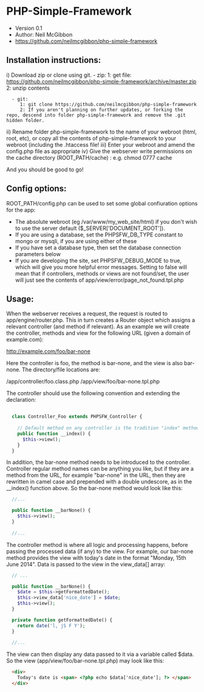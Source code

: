 PHP-Simple-Framework
====================

 - Version 0.1
 - Author: Neil McGibbon
 - https://github.com/neilmcgibbon/php-simple-framework


Installation instructions:
--------------------------

i)   Download zip or clone using git.
      - zip:
         1: get file: https://github.com/neilmcgibbon/php-simple-framework/archive/master.zip
         2: unzip contents

      - git:
         1: git clone https://github.com/neilmcgibbon/php-simple-framework
         2: If you aren't planning on further updates, or forking the repo, descend into folder php-simple-framework and remove the .git hidden folder.

ii)  Rename folder php-simple-framework to the name of your webroot (html, root, etc), or copy all the contents of php-simple-framework to your webroot (including the .htaccess file!
iii) Enter your webroot and amend the config.php file as appropriate
iv)  Give the webserver write permissions on the cache directory (ROOT_PATH/cache) : e.g. chmod 0777 cache

And you should be good to go!


Config options:
---------------

ROOT_PATH/config.php can be used to set some global confiuration options for the app:

 - The absolute webroot (eg /var/www/my_web_site/html) if you don't wish to use the server default ($_SERVER['DOCUMENT_ROOT']).
 - If you are using a database, set the PHPSFW_DB_TYPE constant to mongo or mysqli, if you are using either of these
 - If you have set a database type, then set the database connection parameters below
 - If you are developing the site, set PHPSFW_DEBUG_MODE to true, which will give you more helpful error messages.  Setting to false will mean that
   if controllers, methods or views are not found/set, the user will just see the contents of app/view/error/page_not_found.tpl.php


Usage:
------

When the webserver receives a request, the request is routed to app/engine/router.php.  This in turn creates a Router object which assigns a relevant controller (and method if 
relevant).  As an example we will create the controller, methods and view for the following URL (given a domain of example.com):  

  http://example.com/foo/bar-none

Here the controller is foo, the method is bar-none, and the view is also bar-none.  The directory/file locations are:

  /app/controller/foo.class.php
  /app/view/foo/bar-none.tpl.php


The controller should use the following convention and extending the declaration:
```php
  
  class Controller_Foo extends PHPSFW_Controller {
    
    // Default method on any controller is the tradition "index" method.
    public function __index() {
      $this->view();
    }
  }
```

In addition, the bar-none method needs to be introduced to the controller.  Controller regular method names can be anything you like, but if they are a method from the URL,
for example "bar-none" in the URL, then they are rewritten in camel case and prepended with a double undescore, as in the __index() function above.  So the bar-none method would look like this:
```php
  //...

  public function __barNone() {
    $this->view();
  }
    
  //...
```

The controller method is where all logic and processing happens, before passing the processed data (if any) to the view.  For example, our bar-none method provides the view with today's date in
the format "Monday, 15th June 2014".  Data is passed to the view in the view_data[] array:

```php
  // ...

  public function __barNone() {
    $date = $this->getFormattedDate();
    $this->view_data['nice_date'] = $date;
    $this->view();
  }

  private function getFormattedDate() {
    return date('l, jS F Y');
  }
  
  //...
```

The view can then display any data passed to it via a variable called $data.  So the view (app/view/foo/bar-none.tpl.php) may look like this:
```html
  <div>
    Today's date is <span> <?php echo $data['nice_date']; ?> </span>
  </div>
```








